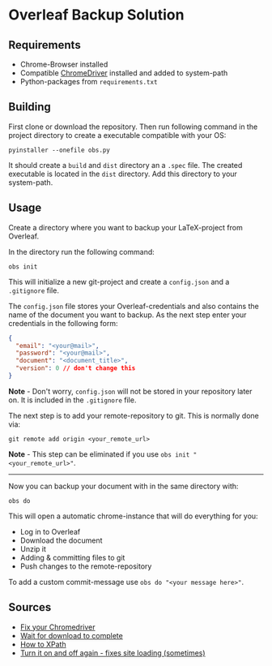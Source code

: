 # Overleaf Backup Solution

## Requirements
* Chrome-Browser installed
* Compatible [ChromeDriver](https://chromedriver.chromium.org/downloads) installed and added to system-path
* Python-packages from `requirements.txt`
## Building

First clone or download the repository.  Then run following command in the project directory to create a executable compatible with your OS:

```
pyinstaller --onefile obs.py
```

It should create a `build` and `dist` directory an a `.spec` file. The created executable is located in the `dist` directory. Add this directory to your system-path.

## Usage

Create a directory where you want to backup your LaTeX-project from Overleaf. 

In the directory run the following command:

```
obs init
```

This will initialize a new git-project and create a `config.json` and a `.gitignore` file. 

The `config.json` file stores your Overleaf-credentials and also contains the name of the document you want to backup. As the next step enter your credentials in the following form:

```json
{
  "email": "<your@mail>",
  "password": "<your@mail>",
  "document": "<document_title>",
  "version": 0 // don't change this
}
```

**Note** - Don't worry, `config.json` will not be stored in your repository later on. It is included in the `.gitignore` file. 

The next step is to add your remote-repository to git. This is normally done via:

```
git remote add origin <your_remote_url>
```

**Note** - This step can be eliminated if you use `obs init "<your_remote_url>"`.

---

Now you can backup your document with in the same directory with:

```
obs do
```

This will open a automatic chrome-instance that will do everything for you:

* Log in to Overleaf
* Download the document
* Unzip it
* Adding & committing files to git 
* Push changes to the remote-repository

To add a custom commit-message use `obs do "<your message here>"`.

## Sources
* [Fix your Chromedriver](https://stackoverflow.com/a/52108199)
* [Wait for download to complete](https://stackoverflow.com/a/48267887)
* [How to XPath](https://www.dvdheiden.nl/2013/11/xpath-select-parent-by-child-attribute/)
* [Turn it on and off again - fixes site loading  (sometimes)](https://www.youtube.com/watch?v=p85xwZ_OLX0)